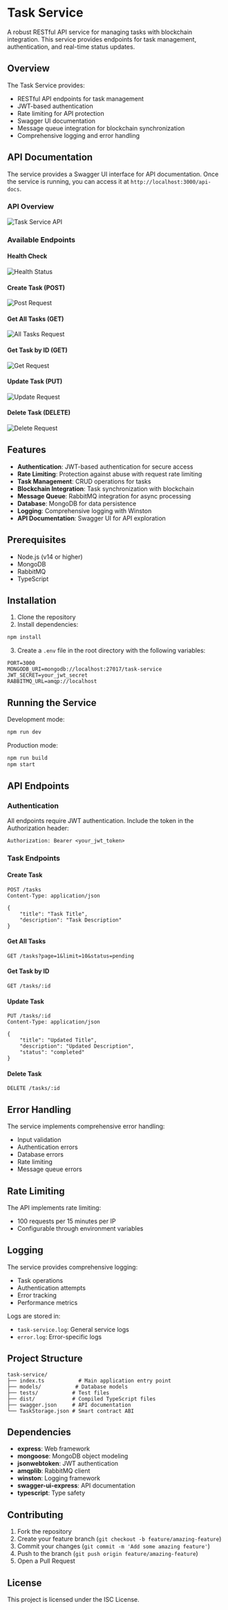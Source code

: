 # Task Service

A robust RESTful API service for managing tasks with blockchain integration. This service provides endpoints for task management, authentication, and real-time status updates.

## Overview

The Task Service provides:
- RESTful API endpoints for task management
- JWT-based authentication
- Rate limiting for API protection
- Swagger UI documentation
- Message queue integration for blockchain synchronization
- Comprehensive logging and error handling

## API Documentation

The service provides a Swagger UI interface for API documentation. Once the service is running, you can access it at `http://localhost:3000/api-docs`.

### API Overview
![Task Service API](ss/Task%20Service%20API.png)

### Available Endpoints

#### Health Check
![Health Status](ss/Health%20status.png)

#### Create Task (POST)
![Post Request](ss/Post%20request.png)

#### Get All Tasks (GET)
![All Tasks Request](ss/All%20tasks%20request.png)

#### Get Task by ID (GET)
![Get Request](ss/Get%20request.png)

#### Update Task (PUT)
![Update Request](ss/Update%20request.png)

#### Delete Task (DELETE)
![Delete Request](ss/Delete%20request.png)

## Features

- **Authentication**: JWT-based authentication for secure access
- **Rate Limiting**: Protection against abuse with request rate limiting
- **Task Management**: CRUD operations for tasks
- **Blockchain Integration**: Task synchronization with blockchain
- **Message Queue**: RabbitMQ integration for async processing
- **Database**: MongoDB for data persistence
- **Logging**: Comprehensive logging with Winston
- **API Documentation**: Swagger UI for API exploration

## Prerequisites

- Node.js (v14 or higher)
- MongoDB
- RabbitMQ
- TypeScript

## Installation

1. Clone the repository
2. Install dependencies:
```bash
npm install
```

3. Create a `.env` file in the root directory with the following variables:
```env
PORT=3000
MONGODB_URI=mongodb://localhost:27017/task-service
JWT_SECRET=your_jwt_secret
RABBITMQ_URL=amqp://localhost
```

## Running the Service

Development mode:
```bash
npm run dev
```

Production mode:
```bash
npm run build
npm start
```

## API Endpoints

### Authentication
All endpoints require JWT authentication. Include the token in the Authorization header:
```
Authorization: Bearer <your_jwt_token>
```

### Task Endpoints

#### Create Task
```http
POST /tasks
Content-Type: application/json

{
    "title": "Task Title",
    "description": "Task Description"
}
```

#### Get All Tasks
```http
GET /tasks?page=1&limit=10&status=pending
```

#### Get Task by ID
```http
GET /tasks/:id
```

#### Update Task
```http
PUT /tasks/:id
Content-Type: application/json

{
    "title": "Updated Title",
    "description": "Updated Description",
    "status": "completed"
}
```

#### Delete Task
```http
DELETE /tasks/:id
```

## Error Handling

The service implements comprehensive error handling:
- Input validation
- Authentication errors
- Database errors
- Rate limiting
- Message queue errors

## Rate Limiting

The API implements rate limiting:
- 100 requests per 15 minutes per IP
- Configurable through environment variables

## Logging

The service provides comprehensive logging:
- Task operations
- Authentication attempts
- Error tracking
- Performance metrics

Logs are stored in:
- `task-service.log`: General service logs
- `error.log`: Error-specific logs

## Project Structure

```
task-service/
├── index.ts           # Main application entry point
├── models/           # Database models
├── tests/           # Test files
├── dist/            # Compiled TypeScript files
├── swagger.json     # API documentation
└── TaskStorage.json # Smart contract ABI
```

## Dependencies

- **express**: Web framework
- **mongoose**: MongoDB object modeling
- **jsonwebtoken**: JWT authentication
- **amqplib**: RabbitMQ client
- **winston**: Logging framework
- **swagger-ui-express**: API documentation
- **typescript**: Type safety

## Contributing

1. Fork the repository
2. Create your feature branch (`git checkout -b feature/amazing-feature`)
3. Commit your changes (`git commit -m 'Add some amazing feature'`)
4. Push to the branch (`git push origin feature/amazing-feature`)
5. Open a Pull Request

## License

This project is licensed under the ISC License. 